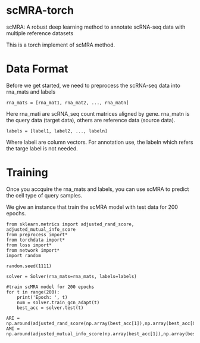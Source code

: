 # scMRA-torch
scMRA: A robust deep learning method to annotate scRNA-seq data with multiple reference datasets

This is a torch implement of scMRA method.

# Data Format
Before we get started, we need to preprocess the scRNA-seq data into rna_mats and labels

    rna_mats = [rna_mat1, rna_mat2, ..., rna_matn]
    
Here rna_mati are scRNA_seq count matrices aligned by gene. rna_matn is the query data (target data), others are reference data (source data).

    labels = [label1, label2, ..., labeln]
    
Where labeli are column vectors. For annotation use, the labeln which refers the targe label is not needed.

# Training
Once you accquire the rna_mats and labels, you can use scMRA to predict the cell type of query samples.

We give an instance that train the scMRA model with test data for 200 epochs.

    from sklearn.metrics import adjusted_rand_score, adjusted_mutual_info_score
    from preprocess import*
    from torchdata import*
    from loss import*
    from network import*
    import random
    
    random.seed(1111)
    
    solver = Solver(rna_mats=rna_mats, labels=labels)
    
    #train scMRA model for 200 epochs
    for t in range(200):
        print('Epoch: ', t)
        num = solver.train_gcn_adapt(t)
        best_acc = solver.test(t)
    
    ARI = np.around(adjusted_rand_score(np.array(best_acc[1]),np.array(best_acc[0])),5)
    AMI = np.around(adjusted_mutual_info_score(np.array(best_acc[1]),np.array(best_acc[0])),5)
